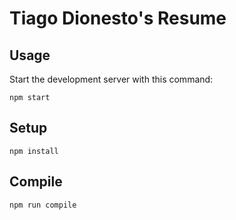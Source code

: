# Tiago Dionesto's Resume

Usage
---

Start the development server with this command:

```
npm start
```



Setup
---

```
npm install
```



Compile
---

```
npm run compile
```
